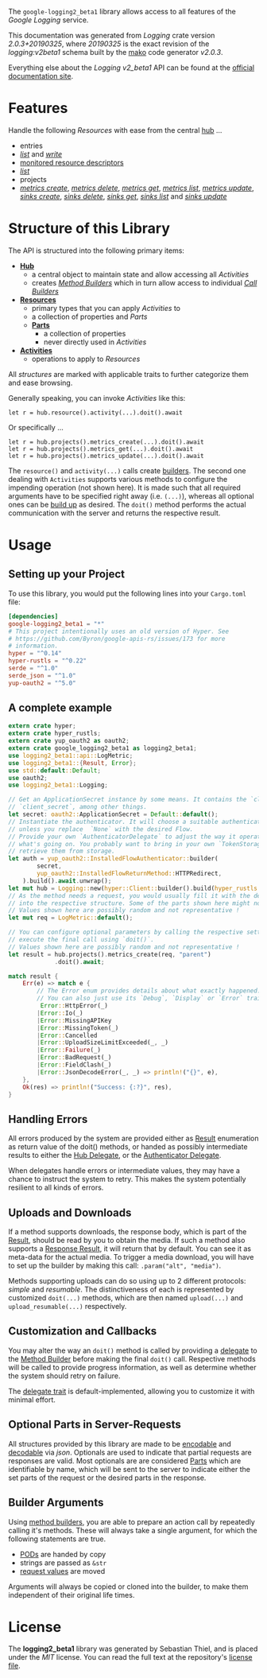<!---
DO NOT EDIT !
This file was generated automatically from 'src/mako/api/README.md.mako'
DO NOT EDIT !
-->
The `google-logging2_beta1` library allows access to all features of the *Google Logging* service.

This documentation was generated from *Logging* crate version *2.0.3+20190325*, where *20190325* is the exact revision of the *logging:v2beta1* schema built by the [mako](http://www.makotemplates.org/) code generator *v2.0.3*.

Everything else about the *Logging* *v2_beta1* API can be found at the
[official documentation site](https://cloud.google.com/logging/docs/).
# Features

Handle the following *Resources* with ease from the central [hub](https://docs.rs/google-logging2_beta1/2.0.3+20190325/google_logging2_beta1/Logging) ... 

* entries
 * [*list*](https://docs.rs/google-logging2_beta1/2.0.3+20190325/google_logging2_beta1/api::EntryListCall) and [*write*](https://docs.rs/google-logging2_beta1/2.0.3+20190325/google_logging2_beta1/api::EntryWriteCall)
* [monitored resource descriptors](https://docs.rs/google-logging2_beta1/2.0.3+20190325/google_logging2_beta1/api::MonitoredResourceDescriptor)
 * [*list*](https://docs.rs/google-logging2_beta1/2.0.3+20190325/google_logging2_beta1/api::MonitoredResourceDescriptorListCall)
* projects
 * [*metrics create*](https://docs.rs/google-logging2_beta1/2.0.3+20190325/google_logging2_beta1/api::ProjectMetricCreateCall), [*metrics delete*](https://docs.rs/google-logging2_beta1/2.0.3+20190325/google_logging2_beta1/api::ProjectMetricDeleteCall), [*metrics get*](https://docs.rs/google-logging2_beta1/2.0.3+20190325/google_logging2_beta1/api::ProjectMetricGetCall), [*metrics list*](https://docs.rs/google-logging2_beta1/2.0.3+20190325/google_logging2_beta1/api::ProjectMetricListCall), [*metrics update*](https://docs.rs/google-logging2_beta1/2.0.3+20190325/google_logging2_beta1/api::ProjectMetricUpdateCall), [*sinks create*](https://docs.rs/google-logging2_beta1/2.0.3+20190325/google_logging2_beta1/api::ProjectSinkCreateCall), [*sinks delete*](https://docs.rs/google-logging2_beta1/2.0.3+20190325/google_logging2_beta1/api::ProjectSinkDeleteCall), [*sinks get*](https://docs.rs/google-logging2_beta1/2.0.3+20190325/google_logging2_beta1/api::ProjectSinkGetCall), [*sinks list*](https://docs.rs/google-logging2_beta1/2.0.3+20190325/google_logging2_beta1/api::ProjectSinkListCall) and [*sinks update*](https://docs.rs/google-logging2_beta1/2.0.3+20190325/google_logging2_beta1/api::ProjectSinkUpdateCall)




# Structure of this Library

The API is structured into the following primary items:

* **[Hub](https://docs.rs/google-logging2_beta1/2.0.3+20190325/google_logging2_beta1/Logging)**
    * a central object to maintain state and allow accessing all *Activities*
    * creates [*Method Builders*](https://docs.rs/google-logging2_beta1/2.0.3+20190325/google_logging2_beta1/client::MethodsBuilder) which in turn
      allow access to individual [*Call Builders*](https://docs.rs/google-logging2_beta1/2.0.3+20190325/google_logging2_beta1/client::CallBuilder)
* **[Resources](https://docs.rs/google-logging2_beta1/2.0.3+20190325/google_logging2_beta1/client::Resource)**
    * primary types that you can apply *Activities* to
    * a collection of properties and *Parts*
    * **[Parts](https://docs.rs/google-logging2_beta1/2.0.3+20190325/google_logging2_beta1/client::Part)**
        * a collection of properties
        * never directly used in *Activities*
* **[Activities](https://docs.rs/google-logging2_beta1/2.0.3+20190325/google_logging2_beta1/client::CallBuilder)**
    * operations to apply to *Resources*

All *structures* are marked with applicable traits to further categorize them and ease browsing.

Generally speaking, you can invoke *Activities* like this:

```Rust,ignore
let r = hub.resource().activity(...).doit().await
```

Or specifically ...

```ignore
let r = hub.projects().metrics_create(...).doit().await
let r = hub.projects().metrics_get(...).doit().await
let r = hub.projects().metrics_update(...).doit().await
```

The `resource()` and `activity(...)` calls create [builders][builder-pattern]. The second one dealing with `Activities` 
supports various methods to configure the impending operation (not shown here). It is made such that all required arguments have to be 
specified right away (i.e. `(...)`), whereas all optional ones can be [build up][builder-pattern] as desired.
The `doit()` method performs the actual communication with the server and returns the respective result.

# Usage

## Setting up your Project

To use this library, you would put the following lines into your `Cargo.toml` file:

```toml
[dependencies]
google-logging2_beta1 = "*"
# This project intentionally uses an old version of Hyper. See
# https://github.com/Byron/google-apis-rs/issues/173 for more
# information.
hyper = "^0.14"
hyper-rustls = "^0.22"
serde = "^1.0"
serde_json = "^1.0"
yup-oauth2 = "^5.0"
```

## A complete example

```Rust
extern crate hyper;
extern crate hyper_rustls;
extern crate yup_oauth2 as oauth2;
extern crate google_logging2_beta1 as logging2_beta1;
use logging2_beta1::api::LogMetric;
use logging2_beta1::{Result, Error};
use std::default::Default;
use oauth2;
use logging2_beta1::Logging;

// Get an ApplicationSecret instance by some means. It contains the `client_id` and 
// `client_secret`, among other things.
let secret: oauth2::ApplicationSecret = Default::default();
// Instantiate the authenticator. It will choose a suitable authentication flow for you, 
// unless you replace  `None` with the desired Flow.
// Provide your own `AuthenticatorDelegate` to adjust the way it operates and get feedback about 
// what's going on. You probably want to bring in your own `TokenStorage` to persist tokens and
// retrieve them from storage.
let auth = yup_oauth2::InstalledFlowAuthenticator::builder(
        secret,
        yup_oauth2::InstalledFlowReturnMethod::HTTPRedirect,
    ).build().await.unwrap();
let mut hub = Logging::new(hyper::Client::builder().build(hyper_rustls::HttpsConnector::with_native_roots()), auth);
// As the method needs a request, you would usually fill it with the desired information
// into the respective structure. Some of the parts shown here might not be applicable !
// Values shown here are possibly random and not representative !
let mut req = LogMetric::default();

// You can configure optional parameters by calling the respective setters at will, and
// execute the final call using `doit()`.
// Values shown here are possibly random and not representative !
let result = hub.projects().metrics_create(req, "parent")
             .doit().await;

match result {
    Err(e) => match e {
        // The Error enum provides details about what exactly happened.
        // You can also just use its `Debug`, `Display` or `Error` traits
         Error::HttpError(_)
        |Error::Io(_)
        |Error::MissingAPIKey
        |Error::MissingToken(_)
        |Error::Cancelled
        |Error::UploadSizeLimitExceeded(_, _)
        |Error::Failure(_)
        |Error::BadRequest(_)
        |Error::FieldClash(_)
        |Error::JsonDecodeError(_, _) => println!("{}", e),
    },
    Ok(res) => println!("Success: {:?}", res),
}

```
## Handling Errors

All errors produced by the system are provided either as [Result](https://docs.rs/google-logging2_beta1/2.0.3+20190325/google_logging2_beta1/client::Result) enumeration as return value of
the doit() methods, or handed as possibly intermediate results to either the 
[Hub Delegate](https://docs.rs/google-logging2_beta1/2.0.3+20190325/google_logging2_beta1/client::Delegate), or the [Authenticator Delegate](https://docs.rs/yup-oauth2/*/yup_oauth2/trait.AuthenticatorDelegate.html).

When delegates handle errors or intermediate values, they may have a chance to instruct the system to retry. This 
makes the system potentially resilient to all kinds of errors.

## Uploads and Downloads
If a method supports downloads, the response body, which is part of the [Result](https://docs.rs/google-logging2_beta1/2.0.3+20190325/google_logging2_beta1/client::Result), should be
read by you to obtain the media.
If such a method also supports a [Response Result](https://docs.rs/google-logging2_beta1/2.0.3+20190325/google_logging2_beta1/client::ResponseResult), it will return that by default.
You can see it as meta-data for the actual media. To trigger a media download, you will have to set up the builder by making
this call: `.param("alt", "media")`.

Methods supporting uploads can do so using up to 2 different protocols: 
*simple* and *resumable*. The distinctiveness of each is represented by customized 
`doit(...)` methods, which are then named `upload(...)` and `upload_resumable(...)` respectively.

## Customization and Callbacks

You may alter the way an `doit()` method is called by providing a [delegate](https://docs.rs/google-logging2_beta1/2.0.3+20190325/google_logging2_beta1/client::Delegate) to the 
[Method Builder](https://docs.rs/google-logging2_beta1/2.0.3+20190325/google_logging2_beta1/client::CallBuilder) before making the final `doit()` call. 
Respective methods will be called to provide progress information, as well as determine whether the system should 
retry on failure.

The [delegate trait](https://docs.rs/google-logging2_beta1/2.0.3+20190325/google_logging2_beta1/client::Delegate) is default-implemented, allowing you to customize it with minimal effort.

## Optional Parts in Server-Requests

All structures provided by this library are made to be [encodable](https://docs.rs/google-logging2_beta1/2.0.3+20190325/google_logging2_beta1/client::RequestValue) and 
[decodable](https://docs.rs/google-logging2_beta1/2.0.3+20190325/google_logging2_beta1/client::ResponseResult) via *json*. Optionals are used to indicate that partial requests are responses 
are valid.
Most optionals are are considered [Parts](https://docs.rs/google-logging2_beta1/2.0.3+20190325/google_logging2_beta1/client::Part) which are identifiable by name, which will be sent to 
the server to indicate either the set parts of the request or the desired parts in the response.

## Builder Arguments

Using [method builders](https://docs.rs/google-logging2_beta1/2.0.3+20190325/google_logging2_beta1/client::CallBuilder), you are able to prepare an action call by repeatedly calling it's methods.
These will always take a single argument, for which the following statements are true.

* [PODs][wiki-pod] are handed by copy
* strings are passed as `&str`
* [request values](https://docs.rs/google-logging2_beta1/2.0.3+20190325/google_logging2_beta1/client::RequestValue) are moved

Arguments will always be copied or cloned into the builder, to make them independent of their original life times.

[wiki-pod]: http://en.wikipedia.org/wiki/Plain_old_data_structure
[builder-pattern]: http://en.wikipedia.org/wiki/Builder_pattern
[google-go-api]: https://github.com/google/google-api-go-client

# License
The **logging2_beta1** library was generated by Sebastian Thiel, and is placed 
under the *MIT* license.
You can read the full text at the repository's [license file][repo-license].

[repo-license]: https://github.com/Byron/google-apis-rsblob/main/LICENSE.md
